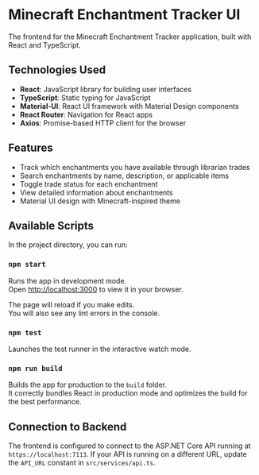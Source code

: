# Minecraft Enchantment Tracker UI

The frontend for the Minecraft Enchantment Tracker application, built with React and TypeScript.

## Technologies Used

- **React**: JavaScript library for building user interfaces
- **TypeScript**: Static typing for JavaScript
- **Material-UI**: React UI framework with Material Design components
- **React Router**: Navigation for React apps
- **Axios**: Promise-based HTTP client for the browser

## Features

- Track which enchantments you have available through librarian trades
- Search enchantments by name, description, or applicable items
- Toggle trade status for each enchantment
- View detailed information about enchantments
- Material UI design with Minecraft-inspired theme

## Available Scripts

In the project directory, you can run:

### `npm start`

Runs the app in development mode.\
Open [http://localhost:3000](http://localhost:3000) to view it in your browser.

The page will reload if you make edits.\
You will also see any lint errors in the console.

### `npm test`

Launches the test runner in the interactive watch mode.

### `npm run build`

Builds the app for production to the `build` folder.\
It correctly bundles React in production mode and optimizes the build for the best performance.

## Connection to Backend

The frontend is configured to connect to the ASP.NET Core API running at `https://localhost:7113`.
If your API is running on a different URL, update the `API_URL` constant in `src/services/api.ts`.

